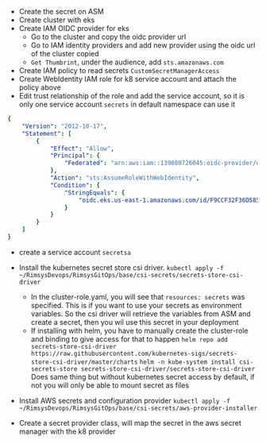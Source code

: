 - Create the secret on ASM
- Create cluster with eks
- Create IAM OIDC provider for eks
  - Go to the cluster and copy the oidc provider url
  - Go to IAM identity providers and add new provider using the oidc url of the cluster copied
  - `Get Thumbrint`, under the audience, add `sts.amazonaws.com`
- Create IAM policy to read secrets `CustomSecretManagerAccess`
- Create WebIdentity IAM role for k8 service account and attach the policy above
-  Edit trust relationship of the role and add the service account, so it is only one service account `secrets` in default namespace can use it
```yaml
{
    "Version": "2012-10-17",
    "Statement": [
        {
            "Effect": "Allow",
            "Principal": {
                "Federated": "arn:aws:iam::139080726045:oidc-provider/oidc.eks.us-east-1.amazonaws.com/id/F9CCF32F36D585F3662DC5AAE2F5D69B"
            },
            "Action": "sts:AssumeRoleWithWebIdentity",
            "Condition": {
                "StringEquals": {
                    "oidc.eks.us-east-1.amazonaws.com/id/F9CCF32F36D585F3662DC5AAE2F5D69B:sub": "system:serviceaccount:default:secrets"
                }
            }
        }
    ]
}
```

- create a service account `secretsa`
- Install the kubernetes secret store csi driver. `kubectl apply -f ~/RimsysDevops/RimsysGitOps/base/csi-secrets/secrets-store-csi-driver`
  - In the cluster-role.yaml, you will see that `resources: secrets` was specified. This is if you want to use your secrets as environment variables. So the csi driver will retrieve the  variables from ASM and create a secret, then you wil use this secret in your deployment
  - If installing with helm, you have to manually create the cluster-role and binding to give access for that to happen 
  `helm repo add secrets-store-csi-driver https://raw.githubusercontent.com/kubernetes-sigs/secrets-store-csi-driver/master/charts`
  `helm -n kube-system install csi-secrets-store secrets-store-csi-driver/secrets-store-csi-driver`
  Does same thing but without kubernetes secret access by default, if not you will only be able to mount secret as files

- Install AWS secrets and configuration provider `kubectl apply -f ~/RimsysDevops/RimsysGitOps/base/csi-secrets/aws-provider-installer`

- Create a secret provider class, will map the secret in the aws secret manager with the k8 provider